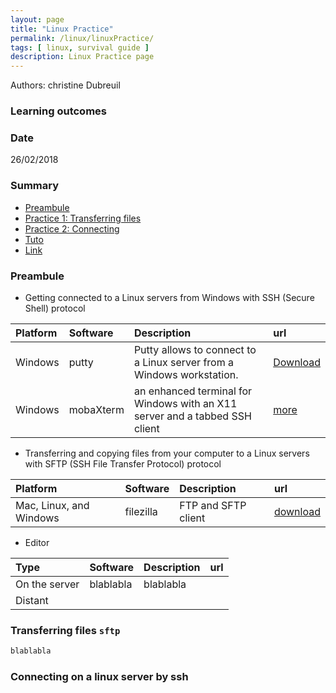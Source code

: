 ```yaml
---
layout: page
title: "Linux Practice"
permalink: /linux/linuxPractice/
tags: [ linux, survival guide ]
description: Linux Practice page
---
```


Authors: christine Dubreuil

### Learning outcomes

### Date
26/02/2018

### Summary

<!-- TOC depthFrom:2 depthTo:2 withLinks:1 updateOnSave:1 orderedList:0 -->
- [Preambule](#preambule)
- [Practice 1: Transferring files](#practice-1)
- [Practice 2: Connecting](#practice-2)
- [Tuto](#tuto)
- [Link](#link)

<a name="preambule"></a>
### Preambule

- Getting connected to a Linux servers from Windows with SSH (Secure Shell) protocol 

| Platform | Software  | Description | url | 
| :------------- | :------------- | :------------- | :------------- |
| Windows | putty | Putty allows to  connect to a Linux server from a Windows workstation.   | [Download](https://www.chiark.greenend.org.uk/~sgtatham/putty/latest.html)| 
| Windows | mobaXterm |an enhanced terminal for Windows with an X11 server and a tabbed SSH client | [more](https://mobaxterm.mobatek.net/) |

- Transferring and copying files from your computer to a Linux servers with SFTP (SSH File Transfer Protocol) protocol

| Platform | Software  | Description | url | 
| :------------- | :------------- | :------------- | :------------- | 
| Mac, Linux, and Windows | filezilla |  FTP and SFTP client  | [download](http://filezilla.fr/telechargements/)  | 

- Editor

| Type | Software  | Description | url | 
| :------------- | :------------- | :------------- | :------------- | 
| On the server|  blablabla  | blablabla |  |
| Distant | | | |

<a name="practice-1"></a>
### Transferring files `sftp`

```ruby
blablabla
```

<a name="practice-2"></a>
### Connecting on a linux server by ssh

